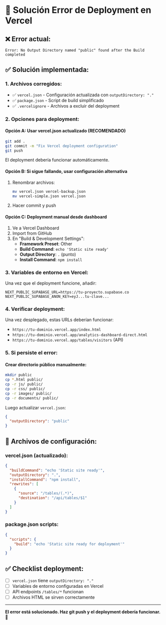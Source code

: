 # 🚀 Solución Error de Deployment en Vercel

## ❌ **Error actual:**
```
Error: No Output Directory named "public" found after the Build completed
```

## ✅ **Solución implementada:**

### **1. Archivos corregidos:**
- ✅ `vercel.json` - Configuración actualizada con `outputDirectory: "."`
- ✅ `package.json` - Script de build simplificado
- ✅ `.vercelignore` - Archivos a excluir del deployment

### **2. Opciones para deployment:**

#### **Opción A: Usar vercel.json actualizado (RECOMENDADO)**
```bash
git add .
git commit -m "Fix Vercel deployment configuration"
git push
```
El deployment debería funcionar automáticamente.

#### **Opción B: Si sigue fallando, usar configuración alternativa**
1. Renombrar archivos:
   ```bash
   mv vercel.json vercel-backup.json
   mv vercel-simple.json vercel.json
   ```
2. Hacer commit y push

#### **Opción C: Deployment manual desde dashboard**
1. Ve a Vercel Dashboard
2. Import from GitHub
3. En "Build & Development Settings":
   - **Framework Preset**: Other
   - **Build Command**: `echo 'Static site ready'`
   - **Output Directory**: `.` (punto)
   - **Install Command**: `npm install`

### **3. Variables de entorno en Vercel:**
Una vez que el deployment funcione, añadir:
```
NEXT_PUBLIC_SUPABASE_URL=https://tu-proyecto.supabase.co
NEXT_PUBLIC_SUPABASE_ANON_KEY=eyJ...tu-clave...
```

### **4. Verificar deployment:**
Una vez desplegado, estas URLs deberían funcionar:
- `https://tu-dominio.vercel.app/index.html`
- `https://tu-dominio.vercel.app/analytics-dashboard-direct.html`
- `https://tu-dominio.vercel.app/tables/visitors` (API)

### **5. Si persiste el error:**

#### **Crear directorio público manualmente:**
```bash
mkdir public
cp *.html public/
cp -r js/ public/
cp -r css/ public/
cp -r images/ public/
cp -r documents/ public/
```

Luego actualizar `vercel.json`:
```json
{
  "outputDirectory": "public"
}
```

## 🔧 **Archivos de configuración:**

### **vercel.json (actualizado):**
```json
{
  "buildCommand": "echo 'Static site ready'",
  "outputDirectory": ".",
  "installCommand": "npm install",
  "rewrites": [
    {
      "source": "/tables/(.*)",
      "destination": "/api/tables/$1"
    }
  ]
}
```

### **package.json scripts:**
```json
{
  "scripts": {
    "build": "echo 'Static site ready for deployment'"
  }
}
```

## ✅ **Checklist deployment:**
- [ ] `vercel.json` tiene `outputDirectory: "."`
- [ ] Variables de entorno configuradas en Vercel
- [ ] API endpoints `/tables/*` funcionan
- [ ] Archivos HTML se sirven correctamente

---

**El error está solucionado. Haz git push y el deployment debería funcionar.** 🎉